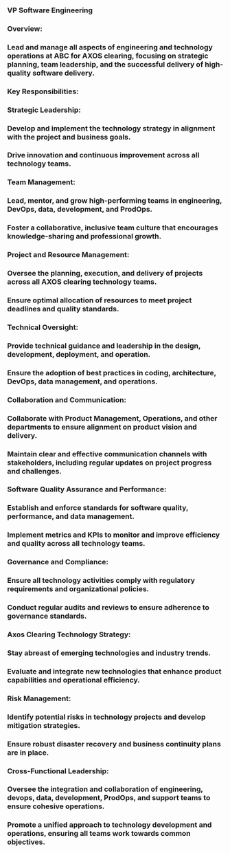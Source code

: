 ### **VP Software Engineering**

### Overview:

### Lead and manage all aspects of engineering and technology operations at ABC for AXOS clearing, focusing on strategic planning, team leadership, and the successful delivery of high-quality software delivery.

### Key Responsibilities:

### Strategic Leadership:

### Develop and implement the technology strategy in alignment with the project and business goals.

### Drive innovation and continuous improvement across all technology teams.

### Team Management:

### Lead, mentor, and grow high-performing teams in engineering, DevOps, data, development, and ProdOps.

### Foster a collaborative, inclusive team culture that encourages knowledge-sharing and professional growth.

### Project and Resource Management:

### Oversee the planning, execution, and delivery of projects across all AXOS clearing technology teams.

### Ensure optimal allocation of resources to meet project deadlines and quality standards.

### Technical Oversight:

### Provide technical guidance and leadership in the design, development, deployment, and operation.

### Ensure the adoption of best practices in coding, architecture, DevOps, data management, and operations.

### Collaboration and Communication:

### Collaborate with Product Management, Operations, and other departments to ensure alignment on product vision and delivery.

### Maintain clear and effective communication channels with stakeholders, including regular updates on project progress and challenges.

### Software Quality Assurance and Performance:

### Establish and enforce standards for software quality, performance, and data management.

### Implement metrics and KPIs to monitor and improve efficiency and quality across all technology teams.

### Governance and Compliance:

### Ensure all technology activities comply with regulatory requirements and organizational policies.

### Conduct regular audits and reviews to ensure adherence to governance standards.

### Axos Clearing Technology Strategy:

### Stay abreast of emerging technologies and industry trends.

### Evaluate and integrate new technologies that enhance product capabilities and operational efficiency.

### Risk Management:

### Identify potential risks in technology projects and develop mitigation strategies.

### Ensure robust disaster recovery and business continuity plans are in place.

### Cross-Functional Leadership:

### Oversee the integration and collaboration of engineering, devops, data, development, ProdOps, and support teams to ensure cohesive operations.

### Promote a unified approach to technology development and operations, ensuring all teams work towards common objectives.


